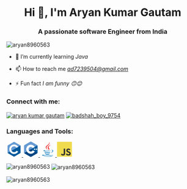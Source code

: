 <h1 align="center">Hi 👋, I'm Aryan Kumar Gautam</h1>
<h3 align="center">A passionate software Engineer from India</h3>

<p align="left"> <img src="https://komarev.com/ghpvc/?username=aryan8960563&label=Profile%20views&color=0e75b6&style=flat" alt="aryan8960563" /> </p>

- 👯 I’m currently learning *Java*

- 📫 How to reach me *ad7239504@gmail.com*

- ⚡ Fun fact *I am funny 🙃😊*

<h3 align="left">Connect with me:</h3>
<p align="left">
<a href="https://linkedin.com/in/aryan kumar gautam" target="blank"><img align="center" src="https://raw.githubusercontent.com/rahuldkjain/github-profile-readme-generator/master/src/images/icons/Social/linked-in-alt.svg" alt="aryan kumar gautam" height="30" width="40" /></a>
<a href="https://instagram.com/badshah_boy_9754" target="blank"><img align="center" src="https://raw.githubusercontent.com/rahuldkjain/github-profile-readme-generator/master/src/images/icons/Social/instagram.svg" alt="badshah_boy_9754" height="30" width="40" /></a>
</p>

<h3 align="left">Languages and Tools:</h3>
<p align="left"> <a href="https://www.cprogramming.com/" target="_blank" rel="noreferrer"> <img src="https://raw.githubusercontent.com/devicons/devicon/master/icons/c/c-original.svg" alt="c" width="40" height="40"/> </a> <a href="https://www.w3schools.com/cpp/" target="_blank" rel="noreferrer"> <img src="https://raw.githubusercontent.com/devicons/devicon/master/icons/cplusplus/cplusplus-original.svg" alt="cplusplus" width="40" height="40"/> </a> <a href="https://www.java.com" target="_blank" rel="noreferrer"> <img src="https://raw.githubusercontent.com/devicons/devicon/master/icons/java/java-original.svg" alt="java" width="40" height="40"/> </a> <a href="https://developer.mozilla.org/en-US/docs/Web/JavaScript" target="_blank" rel="noreferrer"> <img src="https://raw.githubusercontent.com/devicons/devicon/master/icons/javascript/javascript-original.svg" alt="javascript" width="40" height="40"/> </a> </p>

<p><img align="left" src="https://github-readme-stats.vercel.app/api/top-langs?username=aryan8960563&show_icons=true&locale=en&layout=compact" alt="aryan8960563" /></p>

<p>&nbsp;<img align="center" src="https://github-readme-stats.vercel.app/api?username=aryan8960563&show_icons=true&locale=en" alt="aryan8960563" /></p>

<p><img align="center" src="https://github-readme-streak-stats.herokuapp.com/?user=aryan8960563&" alt="aryan8960563" /></p>
